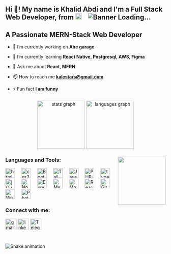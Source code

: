 <h2 align="left">Hi 👋! My name is Khalid Abdi and I'm a Full Stack Web Developer, from <img src="https://upload.wikimedia.org/wikipedia/commons/7/71/Flag_of_Ethiopia.svg" height="20" alt="Ethiopia flag" />
<img width="10" />
  <img src="https://www.digitalsolutionservices.com/img/services/web%20development.gif" alt="Banner Loading...">
</h2>
<h2>A Passionate MERN-Stack Web Developer</h2>

- 🔭 I’m currently working on **Abe garage**

- 🌱 I’m currently learning **React Native, Postgresql, AWS, Figma**

- 💬 Ask me about **React, MERN**

- 📫 How to reach me **kalestars@gmail.com**

- ⚡ Fun fact **I am funny**


###

<div align="center">
  <img src="https://github-readme-stats.vercel.app/api?username=KhalidDevHub&hide_title=false&hide_rank=false&show_icons=true&include_all_commits=true&count_private=true&disable_animations=false&theme=dracula&locale=en&hide_border=false" height="150" alt="stats graph"  />
  <img src="https://github-readme-stats.vercel.app/api/top-langs?username=KhalidDevHub&locale=en&hide_title=false&layout=compact&card_width=320&langs_count=5&theme=dracula&hide_border=false" height="150" alt="languages graph"  />
</div>

###

<img align="right" height="150" src="https://i.imgflip.com/65efzo.gif"  />

###

<div align="left">
   <h3 align="left">Languages and Tools:</h3>
  <img src="https://cdn.jsdelivr.net/gh/devicons/devicon/icons/html5/html5-original.svg" height="30" alt="html5 logo"  />
  <img width="12" />
  <img src="https://cdn.jsdelivr.net/gh/devicons/devicon/icons/css3/css3-original.svg" height="30" alt="css3 logo"  />
  <img width="12" />
  <img src="https://cdn.jsdelivr.net/gh/devicons/devicon/icons/bootstrap/bootstrap-original.svg" height="30" alt="Bootstrap logo" />
  <img width="12" />
  <img src="https://static.cdnlogo.com/logos/t/58/tailwindcss.svg" height="30" alt="Tailwind CSS logo" />
  <img width="12" />
  <img src="https://cdn.jsdelivr.net/gh/devicons/devicon/icons/javascript/javascript-original.svg" height="30" alt="JavaScript logo" />
  <img width="12" />
   <img src="https://cdn.jsdelivr.net/gh/devicons/devicon/icons/php/php-original.svg" height="30" alt="PHP logo" />
  <img width="12" />
  <img src="https://cdn.jsdelivr.net/gh/devicons/devicon/icons/typescript/typescript-original.svg" height="30" alt="typescript logo"  />
  <img width="12" />
  <img src="https://cdn.jsdelivr.net/gh/devicons/devicon/icons/jquery/jquery-original.svg" height="30" alt="jQuery logo" />
  <img width="12" />
  <img src="https://cdn.jsdelivr.net/gh/devicons/devicon/icons/nodejs/nodejs-original.svg" height="30" alt="Node.js logo" />
  <img width="12" />
  <img src="https://cdn.jsdelivr.net/gh/devicons/devicon/icons/express/express-original.svg" height="30" alt="Express.js logo" />
  <img width="12" />
  <img src="https://cdn.jsdelivr.net/gh/devicons/devicon/icons/mysql/mysql-original.svg" height="30" alt="MySQL logo" />
  <img width="12" />
  <img src="https://cdn.jsdelivr.net/gh/devicons/devicon/icons/mongodb/mongodb-original.svg" height="30" alt="MongoDB logo" />
   <img width="12" />
  <img src="https://cdn.jsdelivr.net/gh/devicons/devicon/icons/react/react-original.svg" height="30" alt="React.js logo" />
  <img width="12" />
  <img src="https://cdn.jsdelivr.net/gh/devicons/devicon/icons/github/github-original.svg" height="30" alt="GitHub logo" />
  <img width="12" />
  <img src="https://cdn.jsdelivr.net/gh/devicons/devicon/icons/wordpress/wordpress-original.svg" height="30" alt="WordPress logo" />
  <img width="12" />
<img src="https://upload.wikimedia.org/wikipedia/commons/a/af/Adobe_Photoshop_CC_icon.svg" height="30" alt="Photoshop logo" />
<img width="12" />
</div>

###

<div align="left">
  <h3 align="left">Connect with me:</h3>
  <a href="https://mail.google.com/mail/u/0/" target="_blank"> <img src="https://img.shields.io/static/v1?message=Gmail&logo=gmail&label=&color=D14836&logoColor=white&labelColor=&style=for-the-badge" height="35" alt="gmail logo"  /></a>
  <a href="https://www.linkedin.com/in/khalid-abdi-adem-1686012a1/" target="_blank"><img src="https://img.shields.io/static/v1?message=LinkedIn&logo=linkedin&label=&color=0077B5&logoColor=white&labelColor=&style=for-the-badge" height="35" alt="linkedin logo"  /></a>
   <a href="https://t.me/khalid_code_explorer" target="_blank"><img src="https://img.shields.io/static/v1?message=Telegram&logo=telegram&label=&color=0088cc&logoColor=white&labelColor=&style=for-the-badge" height="35" alt="Telegram logo" />
 </a>

</div>


###

<br clear="both">

<img src="https://raw.githubusercontent.com/maurodesouza/maurodesouza/output/snake.svg" alt="Snake animation" />

###
